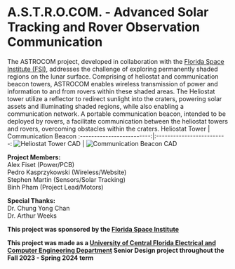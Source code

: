 # A.S.T.R.O.COM. - Advanced Solar Tracking and Rover Observation Communication

The ASTROCOM project, developed in collaboration with the [Florida Space Institute (FSI)](https://fsi.ucf.edu/), addresses the challenge of exploring permanently shaded regions on the lunar surface. Comprising of heliostat and communication beacon towers, ASTROCOM enables wireless transmission of power and information to and from rovers within these shaded areas. The Heliostat tower utilize a reflector to redirect sunlight into the craters, powering solar assets and illuminating shaded regions, while also enabling a communication network. A portable communication beacon, intended to be deployed by rovers, a facilitate communication between the heliostat towers and rovers, overcoming obstacles within the craters.
Heliostat Tower             |  Communication Beacon
:-------------------------:|:-------------------------:
![Heliostat Tower CAD](https://i.imgur.com/VZqcmCv.png)  |  ![Communication Beacon CAD](https://i.imgur.com/5lXRZQI.png)

**Project Members:**  
Alex Fiset (Power/PCB)  
Pedro Kasprzykowski (Wireless/Website)  
Stephen Martin (Sensors/Solar Tracking)  
Binh Pham (Project Lead/Motors)  

**Special Thanks:**  
Dr. Chung Yong Chan  
Dr. Arthur Weeks  

**This project was sponsored by the [Florida Space Institute](https://fsi.ucf.edu/)**  

**This project was made as a [University of Central Florida Electrical and Computer Engineering Department](https://www.ece.ucf.edu/) Senior Design project throughout the Fall 2023 - Spring 2024 term**  

